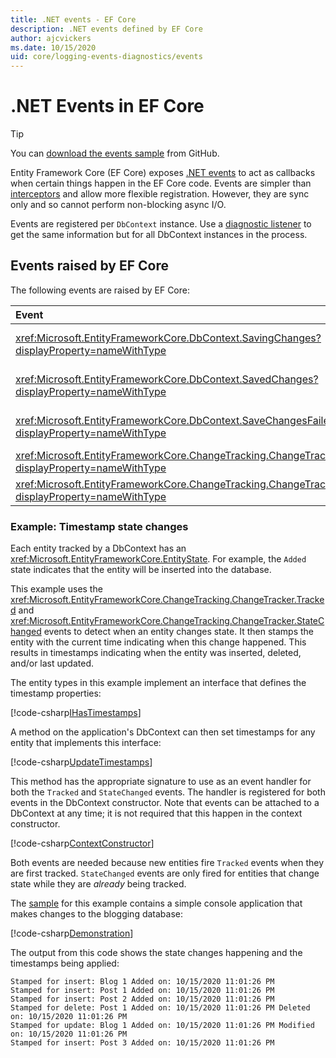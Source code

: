 ```yaml
---
title: .NET events - EF Core
description: .NET events defined by EF Core
author: ajcvickers
ms.date: 10/15/2020
uid: core/logging-events-diagnostics/events
---
```


# .NET Events in EF Core

> [!TIP]
> You can [download the events sample](https://github.com/dotnet/EntityFramework.Docs/tree/main/samples/core/Miscellaneous/Events) from GitHub.

Entity Framework Core (EF Core) exposes [.NET events](/dotnet/standard/events/) to act as callbacks when certain things happen in the EF Core code. Events are simpler than [interceptors](xref:core/logging-events-diagnostics/interceptors) and allow more flexible registration. However, they are sync only and so cannot perform non-blocking async I/O.

Events are registered per `DbContext` instance. Use a [diagnostic listener](xref:core/logging-events-diagnostics/diagnostic-listeners) to get the same information but for all DbContext instances in the process.

## Events raised by EF Core

The following events are raised by EF Core:

| Event | When raised
|:------|-------
| <xref:Microsoft.EntityFrameworkCore.DbContext.SavingChanges?displayProperty=nameWithType> | At the start of <xref:Microsoft.EntityFrameworkCore.DbContext.SaveChanges*> or <xref:Microsoft.EntityFrameworkCore.DbContext.SaveChangesAsync*>
| <xref:Microsoft.EntityFrameworkCore.DbContext.SavedChanges?displayProperty=nameWithType> | At the end of a successful <xref:Microsoft.EntityFrameworkCore.DbContext.SaveChanges*> or <xref:Microsoft.EntityFrameworkCore.DbContext.SaveChangesAsync*>
| <xref:Microsoft.EntityFrameworkCore.DbContext.SaveChangesFailed?displayProperty=nameWithType> | At the end of a failed <xref:Microsoft.EntityFrameworkCore.DbContext.SaveChanges*> or <xref:Microsoft.EntityFrameworkCore.DbContext.SaveChangesAsync*>
| <xref:Microsoft.EntityFrameworkCore.ChangeTracking.ChangeTracker.Tracked?displayProperty=nameWithType> | When an entity is tracked by the context
| <xref:Microsoft.EntityFrameworkCore.ChangeTracking.ChangeTracker.StateChanged?displayProperty=nameWithType> | When a tracked entity changes its state

### Example: Timestamp state changes

Each entity tracked by a DbContext has an <xref:Microsoft.EntityFrameworkCore.EntityState>. For example, the `Added` state indicates that the entity will be inserted into the database.

This example uses the <xref:Microsoft.EntityFrameworkCore.ChangeTracking.ChangeTracker.Tracked> and <xref:Microsoft.EntityFrameworkCore.ChangeTracking.ChangeTracker.StateChanged> events to detect when an entity changes state. It then stamps the entity with the current time indicating when this change happened. This results in timestamps indicating when the entity was inserted, deleted, and/or last updated.

The entity types in this example implement an interface that defines the timestamp properties:

<!--
public interface IHasTimestamps
{
    DateTime? Added { get; set; }
    DateTime? Deleted { get; set; }
    DateTime? Modified { get; set; }
}
-->
[!code-csharp[IHasTimestamps](../../../samples/core/Miscellaneous/Events/Program.cs?name=IHasTimestamps)]

A method on the application's DbContext can then set timestamps for any entity that implements this interface:

<!--
    private static void UpdateTimestamps(object sender, EntityEntryEventArgs e)
    {
        if (e.Entry.Entity is IHasTimestamps entityWithTimestamps)
        {
            switch (e.Entry.State)
            {
                case EntityState.Deleted:
                    entityWithTimestamps.Deleted = DateTime.UtcNow;
                    Console.WriteLine($"Stamped for delete: {e.Entry.Entity}");
                    break;
                case EntityState.Modified:
                    entityWithTimestamps.Modified = DateTime.UtcNow;
                    Console.WriteLine($"Stamped for update: {e.Entry.Entity}");
                    break;
                case EntityState.Added:
                    entityWithTimestamps.Added = DateTime.UtcNow;
                    Console.WriteLine($"Stamped for insert: {e.Entry.Entity}");
                    break;
            }
        }
    }
-->
[!code-csharp[UpdateTimestamps](../../../samples/core/Miscellaneous/Events/Program.cs?name=UpdateTimestamps)]

This method has the appropriate signature to use as an event handler for both the `Tracked` and `StateChanged` events. The handler is registered for both events in the DbContext constructor. Note that events can be attached to a DbContext at any time; it is not required that this happen in the context constructor.

<!--
    public BlogsContext()
    {
        ChangeTracker.StateChanged += UpdateTimestamps;
        ChangeTracker.Tracked += UpdateTimestamps;
    }
-->
[!code-csharp[ContextConstructor](../../../samples/core/Miscellaneous/Events/Program.cs?name=ContextConstructor)]

Both events are needed because new entities fire `Tracked` events when they are first tracked. `StateChanged` events are only fired for entities that change state while they are _already_ being tracked.

The [sample](https://github.com/dotnet/EntityFramework.Docs/tree/main/samples/core/Miscellaneous/Events) for this example contains a simple console application that makes changes to the blogging database:

<!--
        using (var context = new BlogsContext())
        {
            context.Database.EnsureDeleted();
            context.Database.EnsureCreated();

            context.Add(
                new Blog
                {
                    Id = 1,
                    Name = "EF Blog",
                    Posts =
                    {
                        new Post { Id = 1, Title = "EF Core 3.1!" },
                        new Post { Id = 2, Title = "EF Core 5.0!" }
                    }
                });

            context.SaveChanges();
        }

        using (var context = new BlogsContext())
        {
            var blog = context.Blogs.Include(e => e.Posts).Single();

            blog.Name = "EF Core Blog";
            context.Remove(blog.Posts.First());
            blog.Posts.Add(new Post { Id = 3, Title = "EF Core 6.0!" });

            context.SaveChanges();
        }
-->
[!code-csharp[Demonstration](../../../samples/core/Miscellaneous/Events/Program.cs?name=Demonstration)]

The output from this code shows the state changes happening and the timestamps being applied:

```output
Stamped for insert: Blog 1 Added on: 10/15/2020 11:01:26 PM
Stamped for insert: Post 1 Added on: 10/15/2020 11:01:26 PM
Stamped for insert: Post 2 Added on: 10/15/2020 11:01:26 PM
Stamped for delete: Post 1 Added on: 10/15/2020 11:01:26 PM Deleted on: 10/15/2020 11:01:26 PM
Stamped for update: Blog 1 Added on: 10/15/2020 11:01:26 PM Modified on: 10/15/2020 11:01:26 PM
Stamped for insert: Post 3 Added on: 10/15/2020 11:01:26 PM
```
